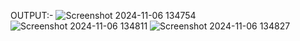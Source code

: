 OUTPUT:-
![Screenshot 2024-11-06 134754](https://github.com/user-attachments/assets/84cdb84a-43bc-4a6c-ac38-872c4215d03b)
![Screenshot 2024-11-06 134811](https://github.com/user-attachments/assets/2ea2fed0-ca00-44a0-a8a4-41b135f7a522)
![Screenshot 2024-11-06 134827](https://github.com/user-attachments/assets/a2e43b5c-3f11-48c0-a837-10288a76205d)
